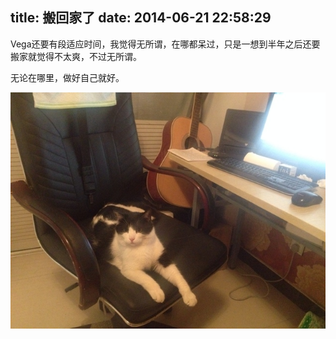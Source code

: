 title: 搬回家了
date: 2014-06-21 22:58:29
---

Vega还要有段适应时间，我觉得无所谓，在哪都呆过，只是一想到半年之后还要搬家就觉得不太爽，不过无所谓。

无论在哪里，做好自己就好。


![fr_78_size640.jpg](/uploads/2014/06/fr_78_size640.jpg)